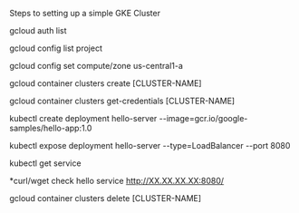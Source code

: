 Steps to setting up a simple GKE Cluster

gcloud auth list

gcloud config list project

gcloud config set compute/zone us-central1-a

gcloud container clusters create [CLUSTER-NAME]

gcloud container clusters get-credentials [CLUSTER-NAME]

kubectl create deployment hello-server --image=gcr.io/google-samples/hello-app:1.0

kubectl expose deployment hello-server --type=LoadBalancer --port 8080

kubectl get service

*curl/wget check hello service http://XX.XX.XX.XX:8080/

gcloud container clusters delete [CLUSTER-NAME]
